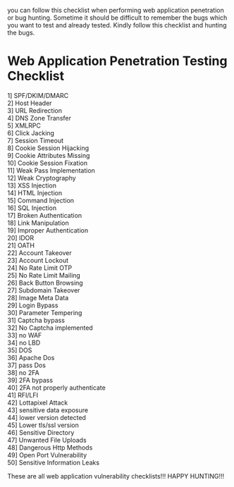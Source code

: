 you can follow this checklist when performing web application penetration or bug hunting. Sometime it should be difficult to remember the bugs which you want to test and already tested. Kindly follow this checklist and hunting the bugs.


Web Application Penetration Testing Checklist
==============================================

1] SPF/DKIM/DMARC<br>
2] Host Header<br>
3] URL Redirection<br>
4] DNS Zone Transfer<br>
5] XMLRPC<br>
6] Click Jacking<br>
7] Session Timeout<br> 
8] Cookie Session Hijacking<br> 
9] Cookie Attributes Missing<br> 
10] Cookie Session Fixation<br>
11] Weak Pass Implementation<br>
12] Weak Cryptography<br>
13] XSS Injection<br>
14] HTML Injection<br>
15] Command Injection<br>
16] SQL Injection<br>
17] Broken Authentication<br> 
18] Link Manipulation<br>
19] Improper Authentication<br> 
20] IDOR<br>
21] OATH<br>
22] Account Takeover<br> 
23] Account Lockout<br>
24] No Rate Limit OTP<br>
25] No Rate Limit Mailing<br> 
26] Back Button Browsing<br>
27] Subdomain Takeover<br>
28] Image Meta Data<br>
29] Login Bypass<br>
30] Parameter Tempering<br> 
31] Captcha bypass<br>
32] No Captcha implemented<br> 
33] no WAF<br>
34] no LBD<br>
35] DOS<br>
36] Apache Dos<br> 
37] pass Dos<br>
38] no 2FA<br>
39] 2FA bypass<br> 
40] 2FA not properly authenticate<br> 
41] RFI/LFI<br>
42] Lottapixel Attack<br> 
43] sensitive data exposure<br> 
44] lower version detected<br>
45] Lower tls/ssl version<br>
46] Sensitive Directory<br>
47] Unwanted File Uploads<br>
48] Dangerous Http Methods<br>
49] Open Port Vulnerability<br>
50] Sensitive Information Leaks<br>

These are all web application vulnerability checklists!!! HAPPY HUNTING!!!
